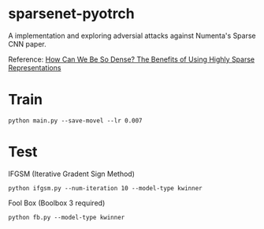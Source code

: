 
# sparsenet-pyotrch

A implementation and exploring adversial attacks against Numenta's Sparse CNN paper.

Reference: [How Can We Be So Dense? The Benefits of Using Highly Sparse Representations](https://arxiv.org/abs/1903.11257)

# Train

```
python main.py --save-movel --lr 0.007
```

# Test

IFGSM (Iterative Gradent Sign Method)
```
python ifgsm.py --num-iteration 10 --model-type kwinner
```

Fool Box (Boolbox 3 required)

```
python fb.py --model-type kwinner
```
